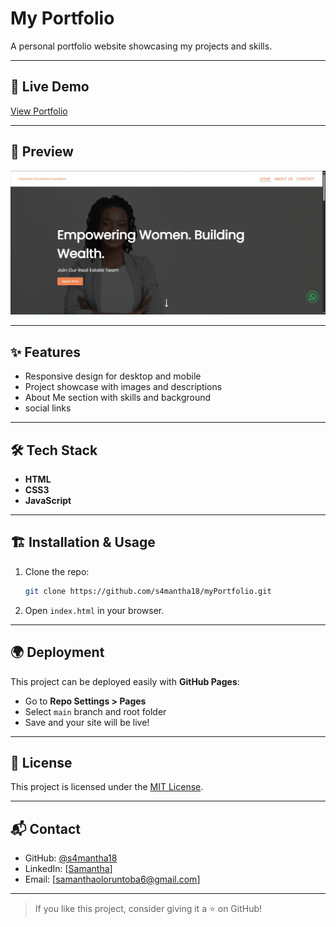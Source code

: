 # My Portfolio

A personal portfolio website showcasing my projects and skills.

---

## 🚀 Live Demo

[View Portfolio](https://s4mantha18.github.io/myPortfolio/)

---

## 📸 Preview

![Portfolio Screenshot](img/recruitement_ss.webp)

---

## ✨ Features

* Responsive design for desktop and mobile
* Project showcase with images and descriptions
* About Me section with skills and background
*  social links

---

## 🛠️ Tech Stack

* **HTML**
* **CSS3**
* **JavaScript**

---

## 🏗️ Installation & Usage

1. Clone the repo:

   ```bash
   git clone https://github.com/s4mantha18/myPortfolio.git
   ```
2. Open `index.html` in your browser.

---

## 🌍 Deployment

This project can be deployed easily with **GitHub Pages**:

* Go to **Repo Settings > Pages**
* Select `main` branch and root folder
* Save and your site will be live!

---

## 📜 License

This project is licensed under the [MIT License](LICENSE).

---

## 📬 Contact

* GitHub: [@s4mantha18](https://github.com/s4mantha18)
* LinkedIn: \[[Samantha](https://www.linkedin.com/in/samanthaoloruntoba18/)]
* Email: \[[samanthaoloruntoba6@gmail.com](mailto:samanthaoloruntoba6@gmail.com)]

---

> If you like this project, consider giving it a ⭐ on GitHub!
